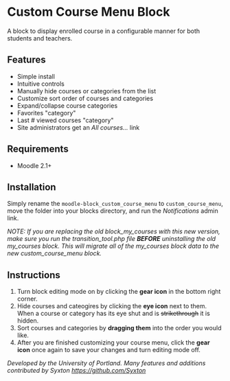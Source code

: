 # Custom Course Menu Block

A block to display enrolled course in a configurable manner for both
students and teachers.

## Features

- Simple install
- Intuitive controls
- Manually hide courses or categories from the list
- Customize sort order of courses and categories
- Expand/collapse course categories
- Favorites "category" 
- Last # viewed courses "category"
- Site administrators get an *All courses...* link

## Requirements

- Moodle 2.1+

## Installation

Simply rename the `moodle-block_custom_course_menu` to `custom_course_menu`, move the folder into your blocks directory, and
run the _Notifications_ admin link.

*NOTE: If you are replacing the old block_my_courses with this new version, make sure you run the transition_tool.php file **BEFORE** uninstalling the old my_courses block. This will migrate all of the my_courses block data to the new custom_course_menu block.*

## Instructions

1. Turn block editing mode on by clicking the **gear icon** in the bottom right corner.
2. Hide courses and cateogires by clicking the **eye icon** next to them. When a course or category has its eye shut and is ~~strikethrough~~ it is hidden.
3. Sort courses and categories by **dragging them** into the order you would like.
4. After you are finished customizing your course menu, click the **gear icon** once again to save your changes and turn editing mode off.

*Developed by the University of Portland. Many features and additions contributed by Syxton https://github.com/Syxton*
